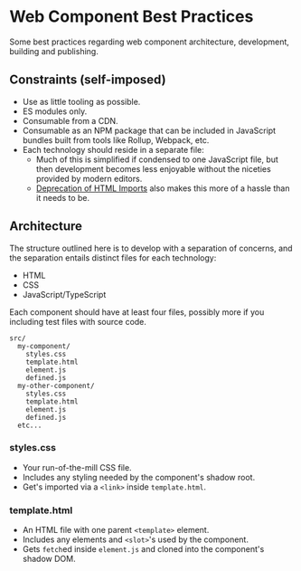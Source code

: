 # Web Component Best Practices

Some best practices regarding web component architecture, development, building and publishing.

## Constraints (self-imposed)

* Use as little tooling as possible.
* ES modules only.
* Consumable from a CDN.
* Consumable as an NPM package that can be included in JavaScript bundles built from tools like Rollup, Webpack, etc.
* Each technology should reside in a separate file:
  * Much of this is simplified if condensed to one JavaScript file, but then development becomes less enjoyable without the niceties provided by modern editors.
  * [Deprecation of HTML Imports](https://developer.chrome.com/blog/chrome-70-deps-rems/) also makes this more of a hassle than it needs to be.

## Architecture

The structure outlined here is to develop with a separation of concerns, and the separation entails distinct files for each technology:

* HTML
* CSS
* JavaScript/TypeScript

Each component should have at least four files, possibly more if you including test files with source code.

```
src/
  my-component/
    styles.css
    template.html
    element.js
    defined.js
  my-other-component/
    styles.css
    template.html
    element.js
    defined.js
  etc...
```

### styles.css

* Your run-of-the-mill CSS file.
* Includes any styling needed by the component's shadow root.
* Get's imported via a `<link>` inside `template.html`.

### template.html

* An HTML file with one parent `<template>` element.
* Includes any elements and `<slot>`'s used by the component.
* Gets `fetch`ed inside `element.js` and cloned into the component's shadow DOM.
